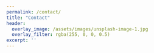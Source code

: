 ```yaml
---
permalink: /contact/
title: "Contact"
header:
  overlay_image: /assets/images/unsplash-image-1.jpg
  overlay_filter: rgba(255, 0, 0, 0.5)
excerpt: ''
---
```

